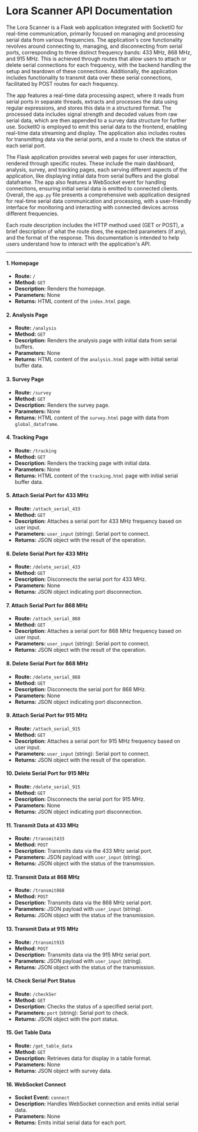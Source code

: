 # Lora Scanner API Documentation

The Lora Scanner is a Flask web application integrated with SocketIO for real-time communication, primarily focused on managing and processing serial data from various frequencies. The application's core functionality revolves around connecting to, managing, and disconnecting from serial ports, corresponding to three distinct frequency bands: 433 MHz, 868 MHz, and 915 MHz. This is achieved through routes that allow users to attach or delete serial connections for each frequency, with the backend handling the setup and teardown of these connections. Additionally, the application includes functionality to transmit data over these serial connections, facilitated by POST routes for each frequency.

The app features a real-time data processing aspect, where it reads from serial ports in separate threads, extracts and processes the data using regular expressions, and stores this data in a structured format. The processed data includes signal strength and decoded values from raw serial data, which are then appended to a survey data structure for further use. SocketIO is employed to emit this serial data to the frontend, enabling real-time data streaming and display. The application also includes routes for transmitting data via the serial ports, and a route to check the status of each serial port.

The Flask application provides several web pages for user interaction, rendered through specific routes. These include the main dashboard, analysis, survey, and tracking pages, each serving different aspects of the application, like displaying initial data from serial buffers and the global dataframe. The app also features a WebSocket event for handling connections, ensuring initial serial data is emitted to connected clients. Overall, the `app.py` file presents a comprehensive web application designed for real-time serial data communication and processing, with a user-friendly interface for monitoring and interacting with connected devices across different frequencies.

Each route description includes the HTTP method used (GET or POST), a brief description of what the route does, the expected parameters (if any), and the format of the response. This documentation is intended to help users understand how to interact with the application's API.

---

#### 1. **Homepage**
- **Route:** `/`
- **Method:** `GET`
- **Description:** Renders the homepage.
- **Parameters:** None
- **Returns:** HTML content of the `index.html` page.

#### 2. **Analysis Page**
- **Route:** `/analysis`
- **Method:** `GET`
- **Description:** Renders the analysis page with initial data from serial buffers.
- **Parameters:** None
- **Returns:** HTML content of the `analysis.html` page with initial serial buffer data.

#### 3. **Survey Page**
- **Route:** `/survey`
- **Method:** `GET`
- **Description:** Renders the survey page.
- **Parameters:** None
- **Returns:** HTML content of the `survey.html` page with data from `global_dataframe`.

#### 4. **Tracking Page**
- **Route:** `/tracking`
- **Method:** `GET`
- **Description:** Renders the tracking page with initial data.
- **Parameters:** None
- **Returns:** HTML content of the `tracking.html` page with initial serial buffer data.

#### 5. **Attach Serial Port for 433 MHz**
- **Route:** `/attach_serial_433`
- **Method:** `GET`
- **Description:** Attaches a serial port for 433 MHz frequency based on user input.
- **Parameters:** `user_input` (string): Serial port to connect.
- **Returns:** JSON object with the result of the operation.

#### 6. **Delete Serial Port for 433 MHz**
- **Route:** `/delete_serial_433`
- **Method:** `GET`
- **Description:** Disconnects the serial port for 433 MHz.
- **Parameters:** None
- **Returns:** JSON object indicating port disconnection.

#### 7. **Attach Serial Port for 868 MHz**
- **Route:** `/attach_serial_868`
- **Method:** `GET`
- **Description:** Attaches a serial port for 868 MHz frequency based on user input.
- **Parameters:** `user_input` (string): Serial port to connect.
- **Returns:** JSON object with the result of the operation.

#### 8. **Delete Serial Port for 868 MHz**
- **Route:** `/delete_serial_868`
- **Method:** `GET`
- **Description:** Disconnects the serial port for 868 MHz.
- **Parameters:** None
- **Returns:** JSON object indicating port disconnection.

#### 9. **Attach Serial Port for 915 MHz**
- **Route:** `/attach_serial_915`
- **Method:** `GET`
- **Description:** Attaches a serial port for 915 MHz frequency based on user input.
- **Parameters:** `user_input` (string): Serial port to connect.
- **Returns:** JSON object with the result of the operation.

#### 10. **Delete Serial Port for 915 MHz**
- **Route:** `/delete_serial_915`
- **Method:** `GET`
- **Description:** Disconnects the serial port for 915 MHz.
- **Parameters:** None
- **Returns:** JSON object indicating port disconnection.

#### 11. **Transmit Data at 433 MHz**
- **Route:** `/transmit433`
- **Method:** `POST`
- **Description:** Transmits data via the 433 MHz serial port.
- **Parameters:** JSON payload with `user_input` (string).
- **Returns:** JSON object with the status of the transmission.

#### 12. **Transmit Data at 868 MHz**
- **Route:** `/transmit868`
- **Method:** `POST`
- **Description:** Transmits data via the 868 MHz serial port.
- **Parameters:** JSON payload with `user_input` (string).
- **Returns:** JSON object with the status of the transmission.

#### 13. **Transmit Data at 915 MHz**
- **Route:** `/transmit915`
- **Method:** `POST`
- **Description:** Transmits data via the 915 MHz serial port.
- **Parameters:** JSON payload with `user_input` (string).
- **Returns:** JSON object with the status of the transmission.

#### 14. **Check Serial Port Status**
- **Route:** `/checkSer`
- **Method:** `GET`
- **Description:** Checks the status of a specified serial port.
- **Parameters:** `port` (string): Serial port to check.
- **Returns:** JSON object with the port status.

#### 15. **Get Table Data**
- **Route:** `/get_table_data`
- **Method:** `GET`
- **Description:** Retrieves data for display in a table format.
- **Parameters:** None
- **Returns:** JSON object with survey data.

#### 16. **WebSocket Connect**
- **Socket Event:** `connect`
- **Description:** Handles WebSocket connection and emits initial serial data.
- **Parameters:** None
- **Returns:** Emits initial serial data for each port.

